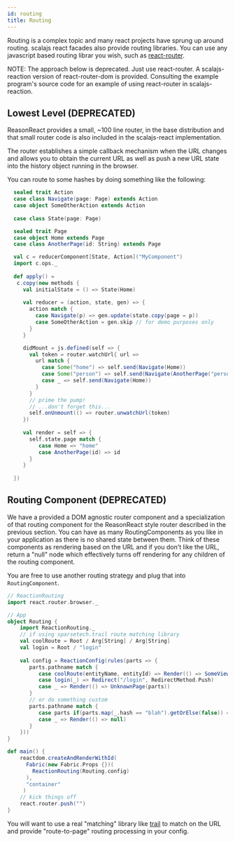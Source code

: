 ```yaml
---
id: routing
title: Routing
---
```


Routing is a complex topic and many react projects have sprung up around
routing. scalajs react facades also provide routing libraries. You can use any
javascript based routing librar you wish, such as
[react-router](https://reacttraining.com/react-router). 

NOTE: The approach below is deprecated. Just use react-router. A
scalajs-reaction version of react-router-dom is provided. Consulting the example
program's source code for an example of using react-router in scalajs-reaction.


## Lowest Level (DEPRECATED)

ReasonReact provides a small, ~100 line router, in the base distribution and
that small router code is also included in the scalajs-react implementation.

The router establishes a simple callback mechanism when the URL changes and
allows you to obtain the current URL as well as push a new URL state into the
history object running in the browser.

You can route to some hashes by doing something like the following:

```scala
  sealed trait Action
  case class Navigate(page: Page) extends Action
  case object SomeOtherAction extends Action
  
  case class State(page: Page)

  sealed trait Page
  case object Home extends Page
  case class AnotherPage(id: String) extends Page

  val c = reducerComponent[State, Action]("MyComponent")
  import c.ops._
  
  def apply() =
   c.copy(new methods { 
     val initialState = () => State(Home)
     
     val reducer = (action, state, gen) => {
       action match { 
         case Navigate(p) => gen.update(state.copy(page = p))
         case SomeOtherAction = gen.skip // for demo purposes only
       }
     }

     didMount = js.defined(self => {
       val token = router.watchUrl{ url => 
         url match {
           case Some("home") => self.send(Navigate(Home))
           case Some("person") => self.send(Navigate(AnotherPage("person")))
           case _ => self.send(Navigate(Home))
         }
       }
       // prime the pump!
       // ...don't forget this...
       self.onUnmount(() => router.unwatchUrl(token)
     })
     
     val render = self => {
       self.state.page match { 
          case Home => "home"
          case AnotherPage(id) => id
       }
     }
       
  })
```

## Routing Component (DEPRECATED)

We have a provided a DOM agnostic router component and a specialization of that
routing component for the ReasonReact style router described in the previous
section. You can have as many RoutingComponents as you like in your application
as there is no shared state between them. Think of these components as rendering
based on the URL and if you don't like the URL, return a "null" node which
effectively turns off rendering for any children of the routing component.

You are free to use another routing strategy and plug that into
`RoutingComponent`.

```scala
// ReactionRouting
import react.router.browser._

// App
object Routing {
    import ReactionRouting._
    // if using sparsetech.trail route matching library
    val coolRoute = Root / Arg[String] / Arg[String]
    val login = Root / "login"
    
    val config = ReactionConfig(rules(parts => {
       parts.pathname match {
          case coolRoute(entityName, entityId) => Render(() => SomeView(entityName, entityId))
          case login(_) => Redirect("/login", RedirectMethod.Push)
          case _ => Render(() => UnknownPage(parts))
       }
       // or do something custom
       parts.pathname match {
          case parts if(parts.map(_.hash == "blah").getOrElse(false)) => Render(() => Blah)
          case _ => Render(() => null)
       }
    }))
}

def main() {
    reactdom.createAndRenderWithId(
      Fabric(new Fabric.Props {})(
        ReactionRouting(Routing.config)
      ),
      "container"
     )
    // kick things off
    react.router.push("")
}
```

You will want to use a real "matching" library like
[trail](https://github.com/sparsetech/trail) to match on the URL and provide
"route-to-page" routing processing in your config.
